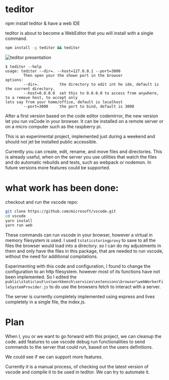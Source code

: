 # teditor
npm install teditor &amp; have a web IDE

teditor is about to become a WebEditor that you will install with a single command.

```sh
npm install -g teditor && teditor
```

![teditor presentation](https://unpkg.com/teditor@0.1.3/teditor_presentation.gif)

```
$ teditor --help
usage: teditor --dir=. --host=127.0.0.1 --port=3000
        Then open your the shown port in the browser
options:
        --dir=.         the directory to edit int he ide, default is the current directory.
        --host=0.0.0.0  set this to 0.0.0.0 to access from anywhere, to a remove host, to accept only 
lets say from your home/office, default is localhost
        --port=3000     the port to bind, default is 3000
```


After a first version based on the code editor codemirror, the new version let you run vsCode in your browser. It can be installed on a remote server or on a micro computer such as the raspberry pi.

This is an experimental project, implemented just during a weekend and should not jet be installed public accessible.

Currently you can create, edit, rename, and move files and directories. This is already useful, when on the server you use utilities that watch the files and do automatic rebuilds and tests, such as webpack or nodemon. In future versions more features could be supported.


# what work has been done:
checkout and run the vscode repo:
```sh
git clone https://github.com/microsoft/vscode.git
cd vscode
yarn install
yarn run web
```
These commands can run vscode in your browser, however a virtual in memory filesystem is used. I used `tstaticstoringproxy` to save to all the files the browser would load into a directory. so I can do my adjustments in them and only have the files in this package, that are needed to run vscode, without the need for additional compilations. 

Experimenting with this code and configuration, I found to change the configuration to an http filesystem. however most of its functions have not been implemented. So I edited the `public\static\out\vs\workbench\services\extensions\browser\webWorkerFileSystemProvider.js` to do use the browsers fetch to interact with a server.

The server is currently completely implemented using express and lives completely in a single file, the index.js.


# Plan
When I, you or we want to go forward with this project, we can cleanup the code. add features to use vscode debug run functionalities to send commands to the server that could run, based on the users definitions.

We could see if we can support more features. 

Currently it is a manual process, of checking out the latest version of vscode and compile it to be used in teditor. We can try to automate it.



